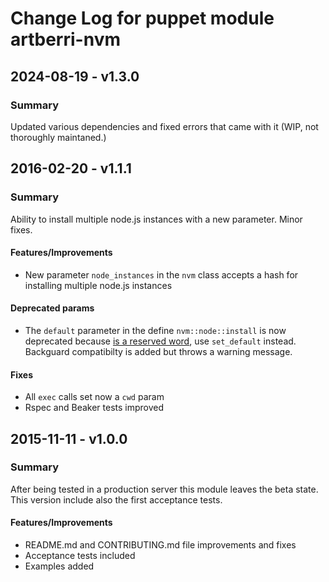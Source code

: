 # Change Log for puppet module artberri-nvm

## 2024-08-19 - v1.3.0

### Summary

Updated various dependencies and fixed errors that came with it (WIP, not
thoroughly maintaned.)

## 2016-02-20 - v1.1.1

### Summary

Ability to install multiple node.js instances with a new parameter.
Minor fixes.

#### Features/Improvements

- New parameter `node_instances` in the `nvm` class accepts a hash for installing multiple node.js instances

#### Deprecated params

- The `default` parameter in the define `nvm::node::install` is now deprecated because [is a reserved word](https://docs.puppetlabs.com/puppet/latest/reference/lang_reserved.html#reserved-words), use `set_default` instead. Backguard compatibilty is added but throws a warning message.

#### Fixes

- All `exec` calls set now a `cwd` param
- Rspec and Beaker tests improved

## 2015-11-11 - v1.0.0

### Summary

After being tested in a production server this module leaves the beta state.
This version include also the first acceptance tests.

#### Features/Improvements

- README.md and CONTRIBUTING.md file improvements and fixes
- Acceptance tests included
- Examples added
